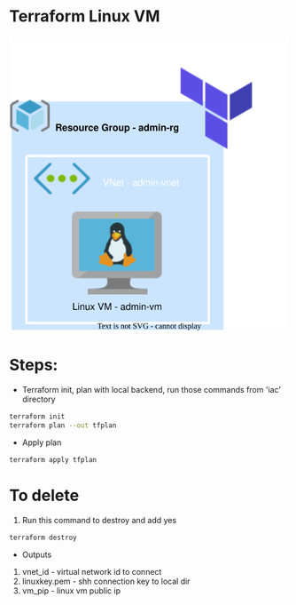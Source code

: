 <h1>Terraform Linux VM</h1>
<p align="center">
<img src="https://github.com/Joska99/joska/blob/main/terraform/modules/tf-linux-vm/diagram.drawio.svg">
</p>

<h1> Steps: </h1>

- Terraform init, plan with local backend, run those commands from 'iac' directory
```bash
terraform init
terraform plan --out tfplan
```
- Apply plan
```bash
terraform apply tfplan 
```

<h1> To delete </h1>

1. Run this command to destroy and add yes
```bash
terraform destroy
``` 

- Outputs

1. vnet_id - virtual network id to connect
2. linuxkey.pem - shh connection key to local dir
3. vm_pip - linux vm public ip